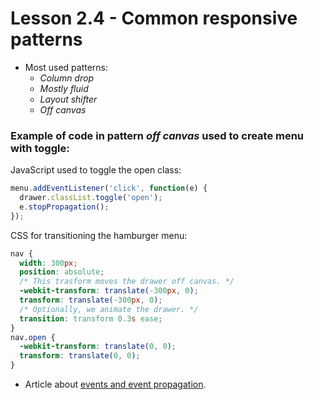 # Lesson 2.4 - Common responsive patterns

* Most used patterns:
   * _Column drop_
   * _Mostly fluid_
   * _Layout shifter_
   * _Off canvas_

### Example of code in pattern _off canvas_ used to create menu with toggle:

JavaScript used to toggle the open class:

``` JavaScript
menu.addEventListener('click', function(e) {
  drawer.classList.toggle('open');
  e.stopPropagation();
});
```

CSS for transitioning the hamburger menu:

``` CSS
nav {
  width: 300px;
  position: absolute;
  /* This trasform moves the drawer off canvas. */
  -webkit-transform: translate(-300px, 0);
  transform: translate(-300px, 0);
  /* Optionally, we animate the drawer. */
  transition: transform 0.3s ease;
}
nav.open {
  -webkit-transform: translate(0, 0);
  transform: translate(0, 0);
}
```

* Article about [events and event propagation](https://developer.mozilla.org/en-US/docs/Web/API/Document_Object_Model/Examples#Example_5:_Event_Propagation).
